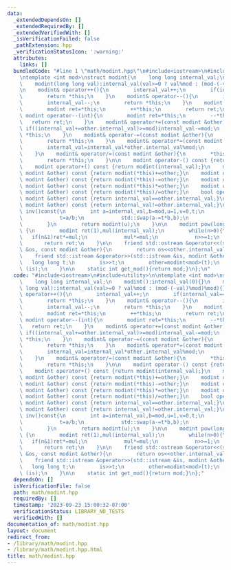 ```yaml
---
data:
  _extendedDependsOn: []
  _extendedRequiredBy: []
  _extendedVerifiedWith: []
  _isVerificationFailed: false
  _pathExtension: hpp
  _verificationStatusIcon: ':warning:'
  attributes:
    links: []
  bundledCode: "#line 1 \"math/modint.hpp\"\n#include<iostream>\n#include<utility>\n\
    \ntemplate <int mod>\nstruct modint{\n    long long internal_val;\n    modint():internal_val(0){}\n\
    \    modint(long long val):internal_val(val>=0 ? val%mod : (mod-(-val)%mod)%mod){}\n\
    \n    modint& operator++(){\n        internal_val++;\n        if(internal_val==mod)internal_val=0;\n\
    \        return *this;\n    }\n    modint& operator--(){\n        if(internal_val==0)internal_val=mod;\n\
    \        internal_val--;\n        return *this;\n    }\n    modint operator++(int){\n\
    \        modint ret=*this;\n        ++*this;\n        return ret;\n    }\n   \
    \ modint operator--(int){\n        modint ret=*this;\n        --*this;\n     \
    \   return ret;\n    }\n    modint& operator+=(const modint &other){\n       \
    \ if((internal_val+=other.internal_val)>=mod)internal_val-=mod;\n        return\
    \ *this;\n    }\n    modint& operator-=(const modint &other){\n        if((internal_val+=mod-other.internal_val)>=mod)internal_val-=mod;\n\
    \        return *this;\n    }\n    modint& operator*=(const modint &other){\n\
    \        internal_val=internal_val*other.internal_val%mod;\n        return *this;\n\
    \    }\n    modint& operator/=(const modint &other){\n        *this*=other.inv();\n\
    \        return *this;\n    }\n\n    modint operator-() const {return modint(-internal_val);}\n\
    \    modint operator+() const {return modint(internal_val);}\n    modint operator+(const\
    \ modint &other) const {return modint(*this)+=other;}\n    modint operator-(const\
    \ modint &other) const {return modint(*this)-=other;}\n    modint operator*(const\
    \ modint &other) const {return modint(*this)*=other;}\n    modint operator/(const\
    \ modint &other) const {return modint(*this)/=other;}\n    bool operator==(const\
    \ modint &other) const {return internal_val==other.internal_val;}\n    bool operator!=(const\
    \ modint &other) const {return internal_val!=other.internal_val;}\n    \n    modint\
    \ inv()const{\n        int a=internal_val,b=mod,u=1,v=0,t;\n        while(b>0){\n\
    \            t=a/b;\n            std::swap(a-=t*b,b);\n            std::swap(u-=t*v,v);\n\
    \        }\n        return modint(u);\n    }\n\n    modint pow(long long n) const\
    \ {\n        modint ret(1),mul(internal_val);\n        while(n>0){\n         \
    \   if(n&1)ret*=mul;\n            mul*=mul;\n            n>>=1;\n        }\n \
    \       return ret;\n    }\n\n    friend std::ostream &operator<<(std::ostream\
    \ &os, const modint &other){\n        return os<<other.internal_val;\n    }\n\
    \    friend std::istream &operator>>(std::istream &is, modint &other){\n     \
    \   long long t;\n        is>>t;\n        other=modint<mod>(t);\n        return\
    \ (is);\n    }\n\n    static int get_mod(){return mod;}\n};\n"
  code: "#include<iostream>\n#include<utility>\n\ntemplate <int mod>\nstruct modint{\n\
    \    long long internal_val;\n    modint():internal_val(0){}\n    modint(long\
    \ long val):internal_val(val>=0 ? val%mod : (mod-(-val)%mod)%mod){}\n\n    modint&\
    \ operator++(){\n        internal_val++;\n        if(internal_val==mod)internal_val=0;\n\
    \        return *this;\n    }\n    modint& operator--(){\n        if(internal_val==0)internal_val=mod;\n\
    \        internal_val--;\n        return *this;\n    }\n    modint operator++(int){\n\
    \        modint ret=*this;\n        ++*this;\n        return ret;\n    }\n   \
    \ modint operator--(int){\n        modint ret=*this;\n        --*this;\n     \
    \   return ret;\n    }\n    modint& operator+=(const modint &other){\n       \
    \ if((internal_val+=other.internal_val)>=mod)internal_val-=mod;\n        return\
    \ *this;\n    }\n    modint& operator-=(const modint &other){\n        if((internal_val+=mod-other.internal_val)>=mod)internal_val-=mod;\n\
    \        return *this;\n    }\n    modint& operator*=(const modint &other){\n\
    \        internal_val=internal_val*other.internal_val%mod;\n        return *this;\n\
    \    }\n    modint& operator/=(const modint &other){\n        *this*=other.inv();\n\
    \        return *this;\n    }\n\n    modint operator-() const {return modint(-internal_val);}\n\
    \    modint operator+() const {return modint(internal_val);}\n    modint operator+(const\
    \ modint &other) const {return modint(*this)+=other;}\n    modint operator-(const\
    \ modint &other) const {return modint(*this)-=other;}\n    modint operator*(const\
    \ modint &other) const {return modint(*this)*=other;}\n    modint operator/(const\
    \ modint &other) const {return modint(*this)/=other;}\n    bool operator==(const\
    \ modint &other) const {return internal_val==other.internal_val;}\n    bool operator!=(const\
    \ modint &other) const {return internal_val!=other.internal_val;}\n    \n    modint\
    \ inv()const{\n        int a=internal_val,b=mod,u=1,v=0,t;\n        while(b>0){\n\
    \            t=a/b;\n            std::swap(a-=t*b,b);\n            std::swap(u-=t*v,v);\n\
    \        }\n        return modint(u);\n    }\n\n    modint pow(long long n) const\
    \ {\n        modint ret(1),mul(internal_val);\n        while(n>0){\n         \
    \   if(n&1)ret*=mul;\n            mul*=mul;\n            n>>=1;\n        }\n \
    \       return ret;\n    }\n\n    friend std::ostream &operator<<(std::ostream\
    \ &os, const modint &other){\n        return os<<other.internal_val;\n    }\n\
    \    friend std::istream &operator>>(std::istream &is, modint &other){\n     \
    \   long long t;\n        is>>t;\n        other=modint<mod>(t);\n        return\
    \ (is);\n    }\n\n    static int get_mod(){return mod;}\n};"
  dependsOn: []
  isVerificationFile: false
  path: math/modint.hpp
  requiredBy: []
  timestamp: '2023-09-23 15:00:32-07:00'
  verificationStatus: LIBRARY_NO_TESTS
  verifiedWith: []
documentation_of: math/modint.hpp
layout: document
redirect_from:
- /library/math/modint.hpp
- /library/math/modint.hpp.html
title: math/modint.hpp
---
```


